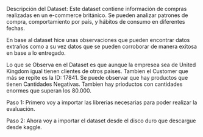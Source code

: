 Descripción del Dataset:
Este dataset contiene información de compras realizadas en un e-commerce británico. Se pueden analizar patrones de compra, comportamiento por país, y hábitos de consumo en diferentes fechas.

En base al dataset hice unas observaciones que pueden encontrar datos extraños como a su vez datos que se pueden corroborar de manera exitosa en base a lo entregado.

Lo que se Observa en el Dataset es que aunque la empresea sea de United Kingdom igual tienen clientes de otros paises.
Tambien el Customer que más se repite es la ID: 17841.
Se puede observar que hay productos que tienen Cantidades Negativas.
Tambien hay prioductos con cantidades enormes que superan los 80.000.

Paso 1: 
Primero voy a importar las librerias necesarias para poder realizar la evaluación.

Paso 2: 
Ahora voy a importar el dataset desde el disco duro que descargue desde kaggle.
